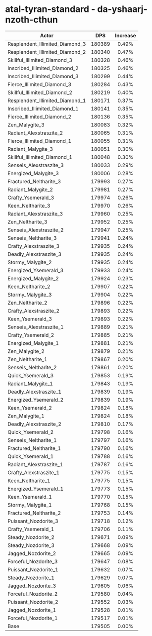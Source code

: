 # atal-tyran-standard - da-yshaarj-nzoth-cthun
| Actor | DPS | Increase |
|---|:---:|:---:|
|Resplendent_Illimited_Diamond_3|180389|0.49%|
|Resplendent_Illimited_Diamond_2|180340|0.47%|
|Skillful_Illimited_Diamond_3|180328|0.46%|
|Inscribed_Illimited_Diamond_2|180325|0.46%|
|Inscribed_Illimited_Diamond_3|180299|0.44%|
|Fierce_Illimited_Diamond_3|180284|0.43%|
|Skillful_Illimited_Diamond_2|180219|0.40%|
|Resplendent_Illimited_Diamond_1|180171|0.37%|
|Inscribed_Illimited_Diamond_1|180141|0.35%|
|Fierce_Illimited_Diamond_2|180136|0.35%|
|Zen_Malygite_3|180083|0.32%|
|Radiant_Alexstraszite_2|180065|0.31%|
|Fierce_Illimited_Diamond_1|180055|0.31%|
|Radiant_Malygite_3|180051|0.30%|
|Skillful_Illimited_Diamond_1|180048|0.30%|
|Senseis_Alexstraszite_3|180033|0.29%|
|Energized_Malygite_3|180006|0.28%|
|Fractured_Neltharite_3|179993|0.27%|
|Radiant_Malygite_2|179981|0.27%|
|Crafty_Ysemerald_3|179974|0.26%|
|Keen_Neltharite_3|179970|0.26%|
|Radiant_Alexstraszite_3|179960|0.25%|
|Zen_Neltharite_3|179952|0.25%|
|Senseis_Alexstraszite_2|179947|0.25%|
|Senseis_Neltharite_3|179941|0.24%|
|Crafty_Alexstraszite_3|179935|0.24%|
|Deadly_Alexstraszite_3|179935|0.24%|
|Stormy_Malygite_2|179935|0.24%|
|Energized_Ysemerald_3|179933|0.24%|
|Energized_Malygite_2|179924|0.23%|
|Keen_Neltharite_2|179907|0.22%|
|Stormy_Malygite_3|179904|0.22%|
|Zen_Neltharite_2|179896|0.22%|
|Crafty_Alexstraszite_2|179893|0.22%|
|Keen_Ysemerald_3|179893|0.22%|
|Senseis_Alexstraszite_1|179889|0.21%|
|Crafty_Ysemerald_2|179885|0.21%|
|Energized_Malygite_1|179881|0.21%|
|Zen_Malygite_2|179879|0.21%|
|Zen_Neltharite_1|179867|0.20%|
|Senseis_Neltharite_2|179861|0.20%|
|Quick_Ysemerald_3|179853|0.19%|
|Radiant_Malygite_1|179843|0.19%|
|Deadly_Alexstraszite_1|179839|0.19%|
|Energized_Ysemerald_2|179839|0.19%|
|Keen_Ysemerald_2|179824|0.18%|
|Zen_Malygite_1|179824|0.18%|
|Deadly_Alexstraszite_2|179810|0.17%|
|Quick_Ysemerald_2|179798|0.16%|
|Senseis_Neltharite_1|179797|0.16%|
|Fractured_Neltharite_1|179790|0.16%|
|Quick_Ysemerald_1|179788|0.16%|
|Radiant_Alexstraszite_1|179787|0.16%|
|Crafty_Alexstraszite_1|179775|0.15%|
|Keen_Neltharite_1|179775|0.15%|
|Energized_Ysemerald_1|179773|0.15%|
|Keen_Ysemerald_1|179770|0.15%|
|Stormy_Malygite_1|179768|0.15%|
|Fractured_Neltharite_2|179753|0.14%|
|Puissant_Nozdorite_3|179718|0.12%|
|Crafty_Ysemerald_1|179706|0.11%|
|Steady_Nozdorite_2|179671|0.09%|
|Steady_Nozdorite_3|179668|0.09%|
|Jagged_Nozdorite_2|179665|0.09%|
|Forceful_Nozdorite_3|179647|0.08%|
|Puissant_Nozdorite_1|179632|0.07%|
|Steady_Nozdorite_1|179629|0.07%|
|Jagged_Nozdorite_3|179605|0.06%|
|Forceful_Nozdorite_2|179580|0.04%|
|Puissant_Nozdorite_2|179552|0.03%|
|Jagged_Nozdorite_1|179528|0.01%|
|Forceful_Nozdorite_1|179517|0.01%|
|Base|179505|0.00%|
